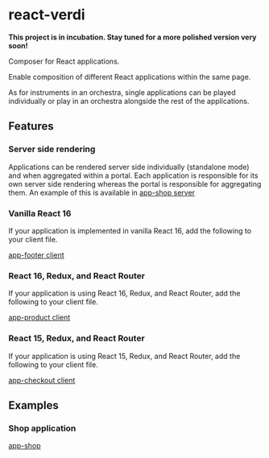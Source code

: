 # react-verdi

**This project is in incubation. Stay tuned for a more polished version very soon!**

Composer for React applications.

Enable composition of different React applications within the same page.

As for instruments in an orchestra, single applications can be played individually or play in an orchestra alongside the rest of the applications.

## Features

### Server side rendering

Applications can be rendered server side individually (standalone mode) and when aggregated within a portal. Each application is responsible for its own server side rendering whereas the portal is responsible for aggregating them. An example of this is available in [app-shop server](https://github.com/andreacaldera/react-verdi/blob/master/examples/app-shop/app-shop/src/server/server.js)

### Vanilla React 16

If your application is implemented in vanilla React 16, add the following to your client file.

[app-footer client](https://github.com/andreacaldera/react-verdi/blob/master/examples/app-shop/app-footer/src/client/index.js)

### React 16, Redux, and React Router

If your application is using React 16, Redux, and React Router, add the following to your client file.

[app-product client](https://github.com/andreacaldera/react-verdi/blob/master/examples/app-shop/app-product/src/client/index.js)

### React 15, Redux, and React Router

If your application is using React 15, Redux, and React Router, add the following to your client file.

[app-checkout client](https://github.com/andreacaldera/react-verdi/blob/master/examples/app-shop/app-checkout/src/client/index.js)

## Examples

### Shop application

[app-shop](examples/app-shop/README.md)
